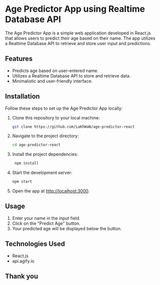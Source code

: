 # Age Predictor App using Realtime Database API

The Age Predictor App is a simple web application developed in React.js that allows users to predict their age based on their name. The app utilizes a Realtime Database API to retrieve and store user input and predictions.

## Features

- Predicts age based on user-entered name.
- Utilizes a Realtime Database API to store and retrieve data.
- Minimalistic and user-friendly interface.

## Installation

Follow these steps to set up the Age Predictor App locally:

1. Clone this repository to your local machine:

   ```bash
   git clone https://github.com/LaKhWaN/age-predictor-react

2. Navigate to the project directory:
    
   ```bash
   cd age-predictor-react
   ```

3. Install the project dependencies:

   ```bash
    npm install
    ```

4. Start the development server:

   ```bash
   npm start
   ```

5. Open the app at [http://localhost:3000](http://localhost:3000).

## Usage

1. Enter your name in the input field.
2. Click on the "Predict Age" button.
3. Your predicted age will be displayed below the button.

## Technologies Used

- React.js
- api.agify.io

## Thank you